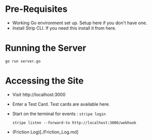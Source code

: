 # Pre-Requisites
 * Working Go environment set up. Setup here if you don't have one.
 * Install Strip CLI. If you need this install it from here.

# Running the Server
`go run server.go`
 
# Accessing the Site

* Visit http://localhost:3000
* Enter a Test Card. Test cards are available here.
* Start on the terminal for events : 
    `stripe login`

    `stripe listen --forward-to http://localhost:3000/webhook`
* (Friction Log)[./Friction_Log.md]


